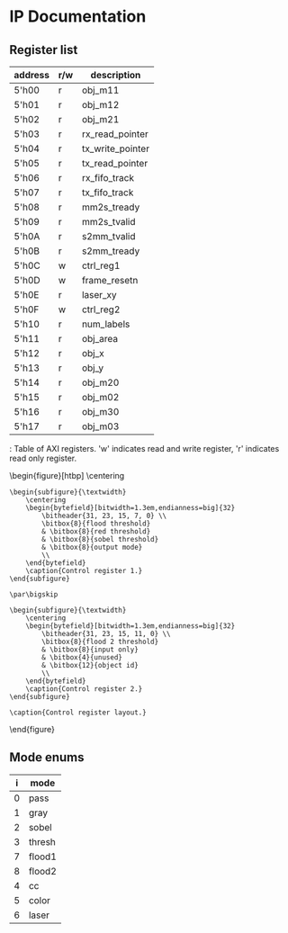 # IP Documentation

## Register list

| address | r/w | description      |
|---------|-----|------------------|
| 5'h00   | r   | obj_m11          |
| 5'h01   | r   | obj_m12          |
| 5'h02   | r   | obj_m21          |
| 5'h03   | r   | rx_read_pointer  |
| 5'h04   | r   | tx_write_pointer |
| 5'h05   | r   | tx_read_pointer  |
| 5'h06   | r   | rx_fifo_track    |
| 5'h07   | r   | tx_fifo_track    |
| 5'h08   | r   | mm2s_tready      |
| 5'h09   | r   | mm2s_tvalid      |
| 5'h0A   | r   | s2mm_tvalid      |
| 5'h0B   | r   | s2mm_tready      |
| 5'h0C   | w   | ctrl_reg1        |
| 5'h0D   | w   | frame_resetn     |
| 5'h0E   | r   | laser_xy         |
| 5'h0F   | w   | ctrl_reg2        |
| 5'h10   | r   | num_labels       |
| 5'h11   | r   | obj_area         |
| 5'h12   | r   | obj_x            |
| 5'h13   | r   | obj_y            |
| 5'h14   | r   | obj_m20          |
| 5'h15   | r   | obj_m02          |
| 5'h16   | r   | obj_m30          |
| 5'h17   | r   | obj_m03          |

: Table of AXI registers.  'w' indicates read and write register, 'r'
indicates read only register.

\begin{figure}[htbp]
    \centering

    \begin{subfigure}{\textwidth}
        \centering
        \begin{bytefield}[bitwidth=1.3em,endianness=big]{32}
            \bitheader{31, 23, 15, 7, 0} \\
            \bitbox{8}{flood threshold}
            & \bitbox{8}{red threshold}
            & \bitbox{8}{sobel threshold}
            & \bitbox{8}{output mode}
            \\
        \end{bytefield}
        \caption{Control register 1.}
    \end{subfigure}

    \par\bigskip

    \begin{subfigure}{\textwidth}
        \centering
        \begin{bytefield}[bitwidth=1.3em,endianness=big]{32}
            \bitheader{31, 23, 15, 11, 0} \\
            \bitbox{8}{flood 2 threshold}
            & \bitbox{8}{input only}
            & \bitbox{4}{unused}
            & \bitbox{12}{object id}
            \\
        \end{bytefield}
        \caption{Control register 2.}
    \end{subfigure}

    \caption{Control register layout.}
\end{figure}


## Mode enums

| i | mode    |
|---|---------|
| 0 | pass    |
| 1 | gray    |
| 2 | sobel   |
| 3 | thresh  |
| 7 | flood1  |
| 8 | flood2  |
| 4 | cc      |
| 5 | color   |
| 6 | laser   |
